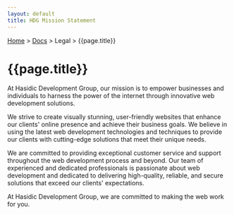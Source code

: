 ```yaml
---
layout: default
title: HDG Mission Statement
---
```


[Home](/) > [Docs](/documentation) > Legal > {{page.title}}

# {{page.title}}

At Hasidic Development Group, our mission is to empower businesses and individuals to harness the power of the internet through innovative web development solutions.

We strive to create visually stunning, user-friendly websites that enhance our clients' online presence and achieve their business goals. We believe in using the latest web development technologies and techniques to provide our clients with cutting-edge solutions that meet their unique needs.

We are committed to providing exceptional customer service and support throughout the web development process and beyond. Our team of experienced and dedicated professionals is passionate about web development and dedicated to delivering high-quality, reliable, and secure solutions that exceed our clients' expectations.

At Hasidic Development Group, we are committed to making the web work for you.